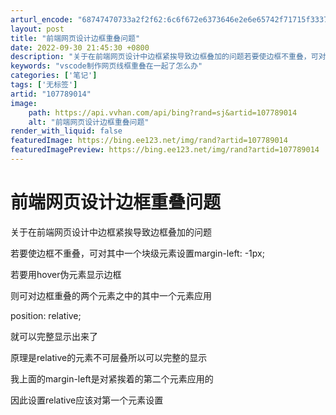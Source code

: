 ```yaml
---
arturl_encode: "68747470733a2f2f62:6c6f672e6373646e2e6e65742f71715f33373336323638332f:61727469636c652f64657461696c732f313037373839303134"
layout: post
title: "前端网页设计边框重叠问题"
date: 2022-09-30 21:45:30 +0800
description: "关于在前端网页设计中边框紧挨导致边框叠加的问题若要使边框不重叠，可对其中一个块级元素设置margin"
keywords: "vscode制作网页线框重叠在一起了怎么办"
categories: ['笔记']
tags: ['无标签']
artid: "107789014"
image:
    path: https://api.vvhan.com/api/bing?rand=sj&artid=107789014
    alt: "前端网页设计边框重叠问题"
render_with_liquid: false
featuredImage: https://bing.ee123.net/img/rand?artid=107789014
featuredImagePreview: https://bing.ee123.net/img/rand?artid=107789014
---
```


# 前端网页设计边框重叠问题

关于在前端网页设计中边框紧挨导致边框叠加的问题
  
若要使边框不重叠，可对其中一个块级元素设置margin-left: -1px;
  
若要用hover伪元素显示边框
  
则可对边框重叠的两个元素之中的其中一个元素应用
  
position: relative;
  
就可以完整显示出来了
  
原理是relative的元素不可层叠所以可以完整的显示
  
我上面的margin-left是对紧挨着的第二个元素应用的
  
因此设置relative应该对第一个元素设置